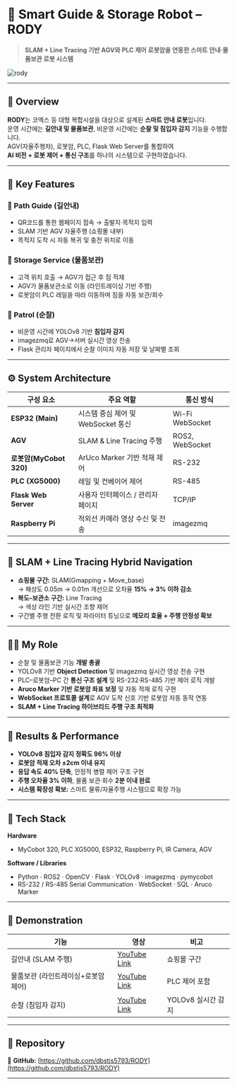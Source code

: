 # 🐶 Smart Guide & Storage Robot – **RODY**

> **SLAM + Line Tracing 기반 AGV와 PLC 제어 로봇암을 연동한 스마트 안내·물품보관 로봇 시스템**

![rody](https://github.com/dbstjs5793/RODY/assets/README_MAIN_IMAGE.png)

---

## 📘 Overview

**RODY**는 코엑스 등 대형 복합시설을 대상으로 설계된 **스마트 안내 로봇**입니다.  
운영 시간에는 **길안내 및 물품보관**, 비운영 시간에는 **순찰 및 침입자 감지** 기능을 수행합니다.  
AGV(자율주행차), 로봇암, PLC, Flask Web Server를 통합하여  
**AI 비전 + 로봇 제어 + 통신 구조**를 하나의 시스템으로 구현하였습니다.

---

## 🧭 Key Features

### 🐾 Path Guide (길안내)
- QR코드를 통한 웹페이지 접속 → 출발지·목적지 입력
- SLAM 기반 AGV 자율주행 (쇼핑몰 내부)
- 목적지 도착 시 자동 복귀 및 충전 위치로 이동

### 🎒 Storage Service (물품보관)
- 고객 위치 호출 → AGV가 접근 후 짐 적재
- AGV가 물품보관소로 이동 (라인트레이싱 기반 주행)
- 로봇암이 PLC 레일을 따라 이동하며 짐을 자동 보관/회수

### 🚨 Patrol (순찰)
- 비운영 시간에 YOLOv8 기반 **침입자 감지**
- imagezmq로 AGV→서버 실시간 영상 전송
- Flask 관리자 페이지에서 순찰 이미지 자동 저장 및 날짜별 조회

---

## ⚙️ System Architecture

| 구성 요소 | 주요 역할 | 통신 방식 |
|------------|------------|------------|
| **ESP32 (Main)** | 시스템 중심 제어 및 WebSocket 통신 | Wi-Fi WebSocket |
| **AGV** | SLAM & Line Tracing 주행 | ROS2, WebSocket |
| **로봇암(MyCobot 320)** | ArUco Marker 기반 적재 제어 | RS-232 |
| **PLC (XG5000)** | 레일 및 컨베이어 제어 | RS-485 |
| **Flask Web Server** | 사용자 인터페이스 / 관리자 페이지 | TCP/IP |
| **Raspberry Pi** | 적외선 카메라 영상 수신 및 전송 | imagezmq |

---

## 🧠 SLAM + Line Tracing Hybrid Navigation

- **쇼핑몰 구간:** SLAM(Gmapping + Move_base)  
  → 해상도 0.05m → 0.01m 개선으로 오차율 **15% → 3% 이하 감소**
- **복도–보관소 구간:** Line Tracing  
  → 색상 라인 기반 실시간 조향 제어
- 구간별 주행 전환 로직 및 파라미터 튜닝으로 **메모리 효율 + 주행 안정성 확보**

---

## 👩‍💻 My Role

- 순찰 및 물품보관 기능 **개발 총괄**
- YOLOv8 기반 **Object Detection** 및 imagezmq 실시간 영상 전송 구현
- PLC–로봇암–PC 간 **통신 구조 설계** 및 RS-232·RS-485 기반 제어 로직 개발
- **Aruco Marker 기반 로봇암 좌표 보정** 및 자동 적재 로직 구현
- **WebSocket 프로토콜 설계**로 AGV 도착 신호 기반 로봇암 자동 동작 연동
- **SLAM + Line Tracing 하이브리드 주행 구조 최적화**

---

## 🚀 Results & Performance

- **YOLOv8 침입자 감지 정확도 96% 이상**
- **로봇암 적재 오차 ±2cm 이내 유지**
- **응답 속도 40% 단축**, 안정적 병렬 제어 구조 구현
- **주행 오차율 3% 이하**, 물품 보관·회수 **2분 이내 완료**
- **시스템 확장성 확보:** 스마트 물류/자율주행 시스템으로 확장 가능

---

## 🧩 Tech Stack

**Hardware**  
- MyCobot 320, PLC XG5000, ESP32, Raspberry Pi, IR Camera, AGV

**Software / Libraries**  
- Python · ROS2 · OpenCV · Flask · YOLOv8 · imagezmq · pymycobot  
- RS-232 / RS-485 Serial Communication · WebSocket · SQL · Aruco Marker

---

## 🎥 Demonstration

| 기능 | 영상 | 비고 |
|------|------|------|
| 길안내 (SLAM 주행) | [YouTube Link](https://www.youtube.com/...) | 쇼핑몰 구간 |
| 물품보관 (라인트레이싱+로봇암 제어) | [YouTube Link](https://www.youtube.com/...) | PLC 제어 포함 |
| 순찰 (침입자 감지) | [YouTube Link](https://www.youtube.com/...) | YOLOv8 실시간 감지 |

---

## 🔗 Repository

📁 **GitHub:** [https://github.com/dbstjs5793/RODY](https://github.com/dbstjs5793/RODY)

---

